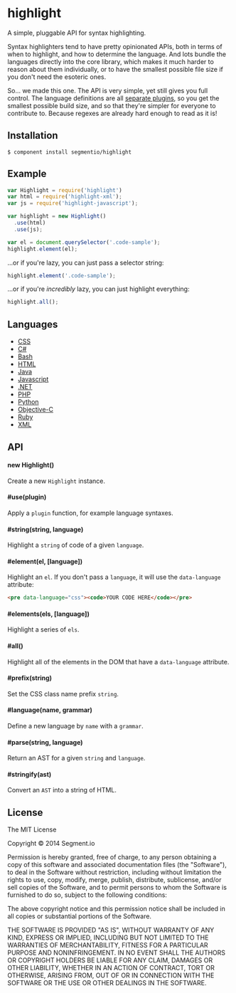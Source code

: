 # highlight

  A simple, pluggable API for syntax highlighting.

  Syntax highlighters tend to have pretty opinionated APIs, both in terms of when to highlight, and how to determine the language. And lots bundle the languages directly into the core library, which makes it much harder to reason about them individually, or to have the smallest possible file size if you don't need the esoteric ones.

  So... we made this one. The API is very simple, yet still gives you full control. The language definitions are all [separate plugins](#languages), so you get the smallest possible build size, and so that they're simpler for everyone to contribute to. Because regexes are already hard enough to read as it is!

## Installation

    $ component install segmentio/highlight

## Example

```js
var Highlight = require('highlight')
var html = require('highlight-xml');
var js = require('highlight-javascript');

var highlight = new Highlight()
  .use(html)
  .use(js);

var el = document.querySelector('.code-sample');
highlight.element(el);
```

  ...or if you're lazy, you can just pass a selector string:

```js
highlight.element('.code-sample');
```

  ...or if you're _incredibly_ lazy, you can just highlight everything:

```js
highlight.all();
```

## Languages

- [CSS](https://github.com/segmentio/highlight-css)
- [C#](https://github.com/segmentio/highlight-csharp)
- [Bash](https://github.com/segmentio/highlight-bash)
- [HTML](https://github.com/segmentio/highlight-xml)
- [Java](https://github.com/segmentio/highlight-java)
- [Javascript](https://github.com/segmentio/highlight-javascript)
- [.NET](https://github.com/segmentio/highlight-csharp)
- [PHP](https://github.com/segmentio/highlight-php)
- [Python](https://github.com/segmentio/highlight-python)
- [Objective-C](https://github.com/segmentio/highlight-objective-c)
- [Ruby](https://github.com/segmentio/highlight-ruby)
- [XML](https://github.com/segmentio/highlight-xml)

## API

#### new Highlight()

  Create a new `Highlight` instance.

#### #use(plugin)

  Apply a `plugin` function, for example language syntaxes.

#### #string(string, language)

  Highlight a `string` of code of a given `language`.

#### #element(el, [language])

  Highlight an `el`. If you don't pass a `language`, it will use the `data-language` attribute:

```html
<pre data-language="css"><code>YOUR CODE HERE</code></pre>
```

#### #elements(els, [language])

  Highlight a series of `els`.

#### #all()

  Highlight all of the elements in the DOM that have a `data-language` attribute.

#### #prefix(string)

  Set the CSS class name prefix `string`.

#### #language(name, grammar)

  Define a new language by `name` with a `grammar`.

#### #parse(string, language)
 
  Return an AST for a given `string` and `language`.

#### #stringify(ast)

  Convert an `AST` into a string of HTML.

## License

  The MIT License

  Copyright &copy; 2014 Segment.io

  Permission is hereby granted, free of charge, to any person obtaining a copy of this software and associated documentation files (the "Software"), to deal in the Software without restriction, including without limitation the rights to use, copy, modify, merge, publish, distribute, sublicense, and/or sell copies of the Software, and to permit persons to whom the Software is furnished to do so, subject to the following conditions:

  The above copyright notice and this permission notice shall be included in all copies or substantial portions of the Software.

  THE SOFTWARE IS PROVIDED "AS IS", WITHOUT WARRANTY OF ANY KIND, EXPRESS OR IMPLIED, INCLUDING BUT NOT LIMITED TO THE WARRANTIES OF MERCHANTABILITY, FITNESS FOR A PARTICULAR PURPOSE AND NONINFRINGEMENT. IN NO EVENT SHALL THE AUTHORS OR COPYRIGHT HOLDERS BE LIABLE FOR ANY CLAIM, DAMAGES OR OTHER LIABILITY, WHETHER IN AN ACTION OF CONTRACT, TORT OR OTHERWISE, ARISING FROM, OUT OF OR IN CONNECTION WITH THE SOFTWARE OR THE USE OR OTHER DEALINGS IN THE SOFTWARE.
